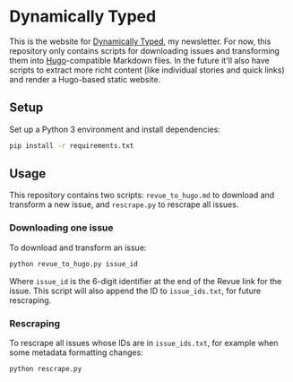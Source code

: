 # Dynamically Typed

This is the website for [Dynamically Typed](https://dynamicallytyped.com/), my newsletter.
For now, this repository only contains scripts for downloading issues and transforming them into [Hugo](https://gohugo.io)-compatible Markdown files.
In the future it'll also have scripts to extract more richt content (like individual stories and quick links) and render a Hugo-based static website.

## Setup

Set up a Python 3 environment and install dependencies:

```bash
pip install -r requirements.txt
```

## Usage

This repository contains two scripts: `revue_to_hugo.md` to download and transform a new issue, and `rescrape.py` to rescrape all issues.

### Downloading one issue

To download and transform an issue:

```bash
python revue_to_hugo.py issue_id
```

Where `issue_id` is the 6-digit identifier at the end of the Revue link for the issue.
This script will also append the ID to `issue_ids.txt`, for future rescraping.

### Rescraping

To rescrape all issues whose IDs are in `issue_ids.txt`, for example when some metadata formatting changes:

```bash
python rescrape.py
```
